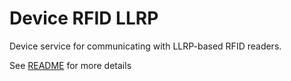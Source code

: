 # Device RFID LLRP

Device service for communicating with LLRP-based RFID readers.

See [README](https://github.com/edgexfoundry/device-rfid-llrp-go/tree/{{edgexversion}}#readme) for more details